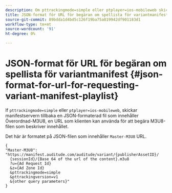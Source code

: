 ```yaml
---
description: Om pttrackingmode=simple eller ptplayer=ios-mobileweb skickar manifestservern tillbaka en JSON-formaterad fil som innehåller Överordnad-M3U8, en URL som klienten kan använda för att begära M3U8-filen som beskriver innehållet.
title: JSON-format för URL för begäran om spellista för variantmanifest
source-git-commit: 89bdda1d4bd5c126f19ba75a819942df901183d1
workflow-type: tm+mt
source-wordcount: '91'
ht-degree: 0%

---
```



# JSON-format för URL för begäran om spellista för variantmanifest {#json-format-for-url-for-requesting-variant-manifest-playlist}

If `pttrackingmode=simple` eller `ptplayer=ios-mobileweb`, skickar manifestservern tillbaka en JSON-formaterad fil som innehåller Överordnad-M3U8, en URL som klienten kan använda för att begära M3U8-filen som beskriver innehållet.

Det här är formatet på JSON-filen som innehåller `Master-M3U8` URL.

```
{
"Master-M3U8": "https://manifest.auditude.com/auditude/variant/{publisherAssetID}/
  {sessionId}/{Base 64 of the url of the content}.m3u8
  ?u={Ad Request Id}
  &z={Ad Zone Id}
  &pttrackingmode=simple
  &pttrackingversion=v1
  &{other query parameters}"
}
```

